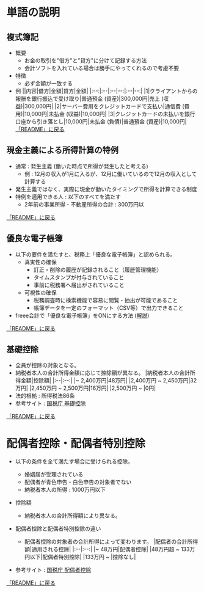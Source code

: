 # 単語の説明
## 複式簿記
- 概要
    - お金の取引を"借方"と"貸方"に分けて記録する方法
    - 会計ソフトを入れている場合は勝手にやってくれるので考慮不要
- 特徴
    - 必ず金額が一致する
- 例 
    ||内容|借方|金額|貸方|金額|
    |:--:|:--|:--|--:|:--|--:|
    |1|クライアントからの報酬を銀行振込で受け取り|普通預金 (資産)|300,000円|売上 (収益)|300,000円|
    |2|サーバー費用をクレジットカードで支払い|通信費 (費用)|10,000円|未払金 (収益)|10,000円|
    |3|クレジットカードの未払いを銀行口座から引き落とし|10,000円|未払金 (負債)|普通預金 (資産)|10,000円|
[「README」に戻る](../README.md#青色申告を行うメリット)

## 現金主義による所得計算の特例
- 通常 : 発生主義 (働いた時点で所得が発生したと考える)
    - 例 : 12月の収入が1月に入るが、12月に働いているので12月の収入として計算する
- 発生主義ではなく、実際に現金が動いたタイミングで所得を計算できる制度
- 特例を適用できる人 : 以下のすべてを満たす
    - 2年前の事業所得・不動産所得の合計 : 300万円以

[「README」に戻る](../README.md#青色申告を行うメリット)

## 優良な電子帳簿
- 以下の要件を満たすと、税務上「優良な電子帳簿」と認められる。
    - 真実性の確保
        - 訂正・削除の履歴が記録されること（履歴管理機能）
        - タイムスタンプが付与されていること
        - 事前に税務署へ届出がされていること
    - 可視性の確保
        - 税務調査時に検索機能で容易に閲覧・抽出が可能であること
        - 帳簿データを一定のフォーマット（CSV等）で出力できること
- freee会計で「優良な電子帳簿」をONにする方法  ([解説](./content/freee.md#freee会計で優良な電子帳簿を有効にする方法))

[「README」に戻る](../README.md#青色申告を行うメリット)

## 基礎控除
- 全員が控除の対象となる。
- 納税者本人の合計所得金額に応じて控除額が異なる。
    |納税者本人の合計所得金額|控除額|
    |:--|:--:|
    |~ 2,400万円|48万円|
    |2,400万円 ~ 2,450万円|32万円|
    |2,450万円 ~ 2,500万円|16万円|
    |2,500万円 ~ |0円|
- 法的根拠 : 所得税法86条
- 参考サイト : [国税庁 基礎控除](https://www.nta.go.jp/taxes/shiraberu/taxanswer/shotoku/1199.htm)

[「README」に戻る](../README.md#控除)

# 配偶者控除・配偶者特別控除
- 以下の条件を全て満たす場合に受けられる控除。
    - 婚姻届が受理されている
    - 配偶者が青色申告・白色申告の対象者でない
    - 納税者本人の所得 : 1000万円以下
- 控除額
    - 納税者本人の合計所得額により異なる。
        

- 配偶者控除と配偶者特別控除の違い
    - 配偶者控除の対象者の合計所得によって変わります。
        |配偶者の合計所得額|適用される控除|
        |:--|:--:|
        |~ 48万円|配偶者控除|
        |48万円超 ~ 133万円以下|配偶者特別控除|
        |133万円 ~ |控除なし|
- 参考サイト : [国税庁 配偶者控除](https://www.nta.go.jp/taxes/shiraberu/taxanswer/shotoku/1191.htm)

[「README」に戻る](../README.md#控除)